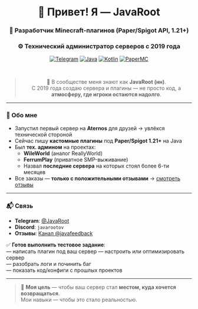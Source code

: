 <!-- 
  🧱 Профиль JavaRoot | Minecraft Dev (RU)
  Paper • Spigot • Java • 1.21+ • Кастомные плагины
-->

<div align="center">

# 👋 Привет! Я — **JavaRoot**

### 🧱 Разработчик Minecraft-плагинов (Paper/Spigot API, 1.21+)  
### ⚙️ Технический администратор серверов с 2019 года

[![Telegram](https://img.shields.io/badge/Telegram-2CA5E0?style=for-the-badge&logo=telegram&logoColor=white)](https://t.me/JavaRoot)
[![Java](https://img.shields.io/badge/Java-ED8B00?style=for-the-badge&logo=openjdk&logoColor=white)](https://www.java.com)
[![Kotlin](https://img.shields.io/badge/Kotlin-7F52FF?style=for-the-badge&logo=kotlin&logoColor=white)](https://kotlinlang.org)
[![PaperMC](https://img.shields.io/badge/PaperMC-4285F4?style=for-the-badge&logo=git&logoColor=white)](https://papermc.io)

<br>

> 💬 В сообществе меня знают как **JavaRoot (нн)**.  
> С 2019 года создаю сервера и плагины — не просто код, а **атмосферу, где игроки остаются надолго**.

</div>

---

### 📌 Обо мне

- Запустил первый сервер на **Aternos** для друзей → увлёкся технической стороной  
- Сейчас пишу **кастомные плагины** под **Paper/Spigot 1.21+** на Java  
- Был **тех. админом** на проектах:  
  - **WileWorld** (аналог ReallyWorld)  
  - **FerrumPlay** (приватное SMP-выживание)
  - Назвал **последние сервера** на которых стоял более 6-ти месяцев
- Все заказы — **только с положительными отзывами** → [смотреть отзывы](https://t.me/javafeedback)

---

### 📬 Связь

- **Telegram**: [@JavaRoot](https://t.me/JavaRoot)  
- **Discord**: `javarootov`  
- **Отзывы**: [Канал @javafeedback](https://t.me/javafeedback)

✅ **Готов выполнить тестовое задание**:  
— написать плагин под ваш сервер
— настроить или оптимизировать сервер  
— разобрать логи и починить баг  
— показать код/конфиги с прошлых проектов

---

> 🌟 **Моя цель** — чтобы ваш сервер стал **местом, куда хочется возвращаться**.  
> Мои навыки — чтобы это стало реальностью.
